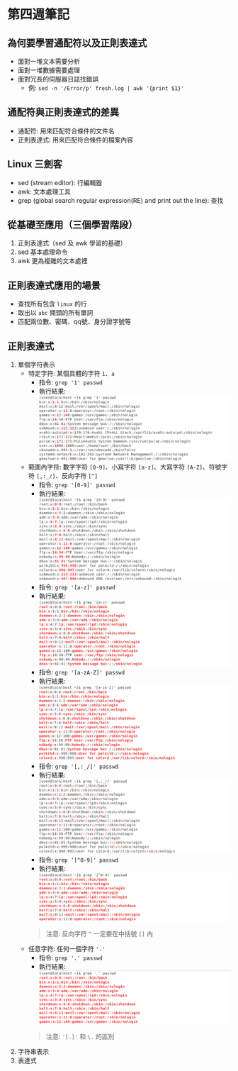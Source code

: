 # 第四週筆記
## 為何要學習通配符以及正則表達式
* 面對一堆文本需要分析
* 面對一堆數據需要處理
* 面對冗長的伺服器日誌找錯誤
    + 例: `sed -n '/Error/p' fresh.log | awk '{print $1}'`
## 通配符與正則表達式的差異
* 通配符: 用來匹配符合條件的文件名
* 正則表達式: 用來匹配符合條件的檔案內容
## Linux 三劍客
* sed (stream editor): 行編輯器
* awk: 文本處理工具
* grep (global search regular expression(RE) and print out the line): 查找
## 從基礎至應用（三個學習階段）
1. 正則表達式（sed 及 awk 學習的基礎）
2. sed 基本處理命令
3. awk 更為複雜的文本處裡
## 正則表達式應用的場景
* 查找所有包含 `linux` 的行
* 取出以 `abc` 開頭的所有單詞
* 匹配兩位數、密碼、qq號、身分證字號等
## 正則表達式
1. 單個字符表示
    * 特定字符: 某個具體的字符 `1`、`a`
        * 指令: `grep '1' passwd`
        * 執行結果: 
         ![github](https://raw.githubusercontent.com/ChiaYuSu/linux107b/master/Week%204%20-%20Screenshot/grep%20'1'%20passwd.PNG?token=AZMvAIX6GuwlGz__TRvBBWxpCxTqXnqaks5ckotKwA%3D%3D)
    * 範圍內字符: 數字字符 `[0-9]`、小寫字符 `[a-z]`、大寫字符 `[A-Z]`、符號字符 `[,:_/]`、反向字符 `[^]`
        * 指令: `grep '[0-9]' passwd`
        * 執行結果: 
         ![github](https://raw.githubusercontent.com/ChiaYuSu/linux107b/master/Week%204%20-%20Screenshot/grep%20'%5B0-9%5D'%20passwd.PNG?token=AZMvAPqlzbEZeTYJ5qf06DIPIWt41rkRks5ckop_wA%3D%3D)
        * 指令: `grep '[a-z]' passwd`
        * 執行結果: 
         ![github](https://raw.githubusercontent.com/ChiaYuSu/linux107b/master/Week%204%20-%20Screenshot/grep%20'%5Ba-z%5D'%20passwd.PNG?token=AZMvAJ6vIS1YaMQpwyVJoX8Zt5rRdVNJks5ckormwA%3D%3D)
        * 指令: `grep '[a-zA-Z]' passwd`
        * 執行結果: 
         ![github](https://raw.githubusercontent.com/ChiaYuSu/linux107b/master/Week%204%20-%20Screenshot/grep%20'%5Ba-zA-Z%5D'%20passwd.PNG?token=AZMvALdIkVviBTziGxWHYGtt_zlnDAW1ks5ckor1wA%3D%3D)
        * 指令: `grep '[,:_/]' passwd`
        * 執行結果: 
         ![github](https://raw.githubusercontent.com/ChiaYuSu/linux107b/master/Week%204%20-%20Screenshot/grep%20'%5B%E7%AC%A6%E8%99%9F%5D'%20passwd.PNG?token=AZMvANAJNVouc3la-4e0NuBKd9GlXypuks5ckosEwA%3D%3D)
        * 指令: `grep '[^0-9]' passwd`
        * 執行結果: 
         ![github](https://raw.githubusercontent.com/ChiaYuSu/linux107b/master/Week%204%20-%20Screenshot/grep%20'%5B%5E0-9%5D'%20passwd.PNG?token=AZMvAKHs9gZ74XHmIXuA_L507zQhrPFYks5ckoscwA%3D%3D)
        > 注意: 反向字符 `^` 一定要在中括號 `[]` 內
    * 任意字符: 任何一個字符 `'.'`
        * 指令: `grep '.' passwd`
        * 執行結果:
         ![github](https://raw.githubusercontent.com/ChiaYuSu/linux107b/master/Week%204%20-%20Screenshot/grep%20'.'%20passwd.PNG?token=AZMvAAAapG4ixDKwqiP96tQfA92H6CsRks5ckouwwA%3D%3D)
        > 注意: `'[.]'` 和 `\.` 的區別
2. 字符串表示
3. 表達式

